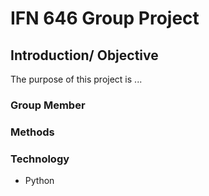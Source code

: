 # IFN 646 Group Project

## Introduction/ Objective
The purpose of this project is ...


### Group Member



### Methods


### Technology
- Python


